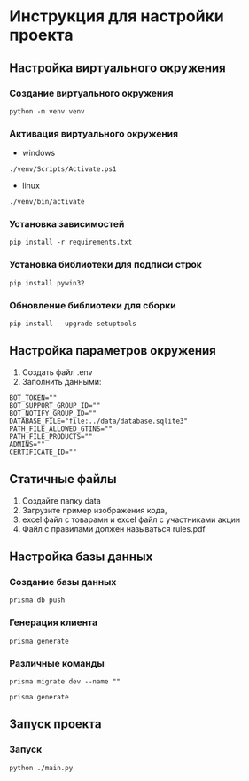 # Инструкция для настройки проекта

## Настройка виртуального окружения

### Создание виртуального окружения
```shell
python -m venv venv
```

### Активация виртуального окружения
- windows
```shell
./venv/Scripts/Activate.ps1
```
- linux
```shell
./venv/bin/activate
```

### Установка зависимостей
```shell
pip install -r requirements.txt
```

### Установка библиотеки для подписи строк
```shell
pip install pywin32
```

### Обновление библиотеки для сборки
```shell
pip install --upgrade setuptools
```

## Настройка параметров окружения

1. Создать файл .env
2. Заполнить данными:
```text
BOT_TOKEN=""
BOT_SUPPORT_GROUP_ID=""
BOT_NOTIFY_GROUP_ID=""
DATABASE_FILE="file:../data/database.sqlite3"
PATH_FILE_ALLOWED_GTINS=""
PATH_FILE_PRODUCTS=""
ADMINS=""
CERTIFICATE_ID=""
```

## Статичные файлы

1. Создайте папку data
2. Загрузите пример изображения кода, 
3. excel файл c товарами и excel файл c участниками акции
4. Файл с правилами должен называться rules.pdf

## Настройка базы данных

### Создание базы данных
```shell
prisma db push
```

### Генерация клиента
```shell
prisma generate
```

### Различные команды
```shell
prisma migrate dev --name ""

prisma generate
```

## Запуск проекта

### Запуск
```shell
python ./main.py
```